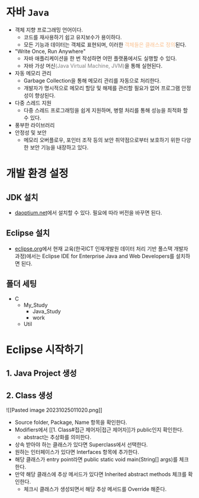 # 자바 `Java`
- 객체 지향 프로그래밍 언어이다.
	- 코드를 재사용하기 쉽고 유지보수가 용이하다.
	- 모든 기능과 데이터는 객체로 표현되며, 이러한 <font color="#fac08f">객체들은 클래스로 정의</font>된다.
- "Write Once, Run Anywhere"
	- 자바 애플리케이션을 한 번 작성하면 어떤 플랫폼에서도 실행할 수 있다.
	- 자바 가상 머신<font color="#7f7f7f">(Java Virtual Machine, JVM)</font>을 통해 실현된다.
- 자동 메모리 관리
	- Garbage Collection을 통해 메모리 관리를 자동으로 처리한다.
	- 개발자가 명시적으로 메모리 할당 및 해제를 관리할 필요가 없어 프로그램 안정성이 향상된다.
- 다중 스레드 지원
	- 다중 스레드 프로그래밍을 쉽게 지원하며, 병렬 처리를 통해 성능을 최적화 할 수 있다.
- 풍부한 라이브러리
- 안정성 및 보안
	- 메모리 오버플로우, 포인터 조작 등의 보안 취약점으로부터 보호하기 위한 다양한 보안 기능을 내장하고 있다.
# 개발 환경 설정
## JDK 설치
- [daoptium.net](https://adoptium.net/temurin/archive/?version=11)에서 설치할 수 있다. 필요에 따라 버전을 바꾸면 된다.
## Eclipse 설치
- [eclipse.org](https://www.eclipse.org/downloads/packages/release/2022-09/r)에서 현재 교육(한국ICT 인재개발원 데이터 처리 기반 풀스택 개발자 과정)에서는 Eclipse IDE for Enterprise Java and Web Developers를 설치하면 된다.
## 폴더 세팅
- C
	- My_Study
		- Java_Study
		- work
	- Util

# Eclipse 시작하기
## 1. Java Project 생성
## 2. Class 생성
![[Pasted image 20231025011020.png]]
- Source folder, Package, Name 항목을 확인한다.
- Modifiers에서 [[1. Class#접근 제어자|접근 제어자]]가 public인지 확인한다.
	- abstract는 추상화를 의미한다.
- 상속 받아야 하는 클래스가 있다면 Superclass에서 선택한다.
- 원하는 인터페이스가 있다면 Interfaces 항목에 추가한다.
- 해당 클래스가 entry point라면 public static void main(String[] args)를 체크한다.
- 만약 해당 클래스에 추상 메서드가 있다면 Inherited abstract methods 체크를 확인한다.
	- 체크시 클래스가 생성되면서 해당 추상 메서드를 Override 해준다.